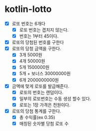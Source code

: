 # kotlin-lotto
- [x] 로또 번호는 6개다
  - [x] 로또 번호는 겹치지 않는다. 
  - [x] 번호는 1부터 45이다.
- [x] 로또의 당첨된 번호를 구한다
- [x] 로또의 당청 금액을 구한다.
  - [x] 3개 5000원
  - [x] 4개 50000원
  - [x] 5개 1500000원
  - [X] 5개 + 보너스 30000000원
  - [x] 6개 2000000000원
- [x] 금액에 맞게 로또를 발급해준다.
  - [X] 로또의 번호는 랜덤이다.
  - [X] 일부의 로또번호는 수동 생성 할수 있다.
  - [x] 로또는 1장 가격은 천원이다.
- [x] 로또의 당첨 통계를 구한다.
  - [x] 총 수익률(ex 0.35)
  - [x] 매칭된 숫자별 당첨 로또 수
